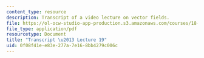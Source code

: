 ```yaml
---
content_type: resource
description: Transcript of a video lecture on vector fields.
file: https://ol-ocw-studio-app-production.s3.amazonaws.com/courses/18-02-multivariable-calculus-fall-2007/0f08f41ee83e277a7e168bb4279c006c_18_022007L19.pdf
file_type: application/pdf
resourcetype: Document
title: "Transcript \u2013 Lecture 19"
uid: 0f08f41e-e83e-277a-7e16-8bb4279c006c
---
```

